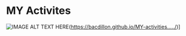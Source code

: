 # MY Activites
![IMAGE ALT TEXT HERE](https://github.com/bacdillon/MY-activities...../blob/main/img/project%20gallery.jpg)(https://bacdillon.github.io/MY-activities...../)]
